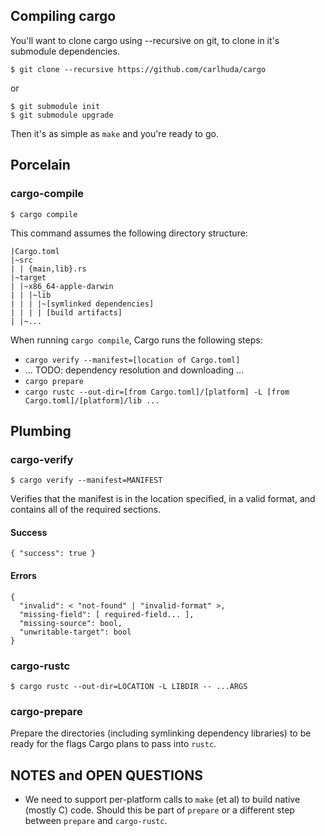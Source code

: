## Compiling cargo

You'll want to clone cargo using --recursive on git, to clone in it's submodule dependencies.
```
$ git clone --recursive https://github.com/carlhuda/cargo
```
or
```
$ git submodule init
$ git submodule upgrade
```
Then it's as simple as ```make``` and you're ready to go.

## Porcelain

### cargo-compile

```
$ cargo compile
```

This command assumes the following directory structure:

```
|Cargo.toml
|~src
| | {main,lib}.rs
|~target
| |~x86_64-apple-darwin
| | |~lib
| | | |~[symlinked dependencies]
| | | | [build artifacts]
| |~...
```

When running `cargo compile`, Cargo runs the following steps:

* `cargo verify --manifest=[location of Cargo.toml]`
* ... TODO: dependency resolution and downloading ...
* `cargo prepare`
* `cargo rustc --out-dir=[from Cargo.toml]/[platform] -L [from Cargo.toml]/[platform]/lib ...`

## Plumbing

### cargo-verify

```
$ cargo verify --manifest=MANIFEST
```

Verifies that the manifest is in the location specified, in a valid
format, and contains all of the required sections.

#### Success

```
{ "success": true }
```

#### Errors

```
{
  "invalid": < "not-found" | "invalid-format" >,
  "missing-field": [ required-field... ],
  "missing-source": bool,
  "unwritable-target": bool
}
```

### cargo-rustc

```
$ cargo rustc --out-dir=LOCATION -L LIBDIR -- ...ARGS
```

### cargo-prepare

Prepare the directories (including symlinking dependency libraries) to
be ready for the flags Cargo plans to pass into `rustc`.

## NOTES and OPEN QUESTIONS

* We need to support per-platform calls to `make` (et al) to build
  native (mostly C) code. Should this be part of `prepare` or a
  different step between `prepare` and `cargo-rustc`.
